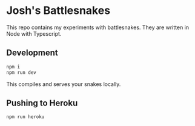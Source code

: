 # Josh's Battlesnakes

This repo contains my experiments with battlesnakes.  They are written in Node with Typescript.

## Development

```sh
npm i
npm run dev
```

This compiles and serves your snakes locally.

## Pushing to Heroku

```sh
npm run heroku
```


